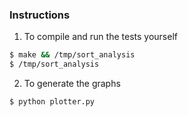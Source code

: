 ### Instructions

1. To compile and run the tests yourself
```sh
$ make && /tmp/sort_analysis
$ /tmp/sort_analysis
```

2. To generate the graphs
```sh
$ python plotter.py
```
